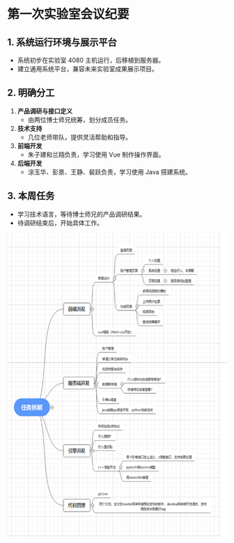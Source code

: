 # 第一次实验室会议纪要

## 1. 系统运行环境与展示平台

-   系统初步在实验室 4080 主机运行，后移植到服务器。
-   建立通用系统平台，兼容未来实验室成果展示项目。

## 2. 明确分工

1. **产品调研与接口定义**
    - 由两位博士师兄统筹，划分成员任务。
2. **技术支持**
    - 几位老师带队，提供灵活帮助和指导。
3. **前端开发**
    - 朱子建和兰翔负责，学习使用 Vue 制作操作界面。
4. **后端开发**
    - 涂玉华、彭景、王静、裴跃负责，学习使用 Java 搭建系统。

## 3. 本周任务

-   学习技术语言，等待博士师兄的产品调研结果。
-   待调研结束后，开始具体工作。

![会议图片](assets/第一次会议记录图.png)
